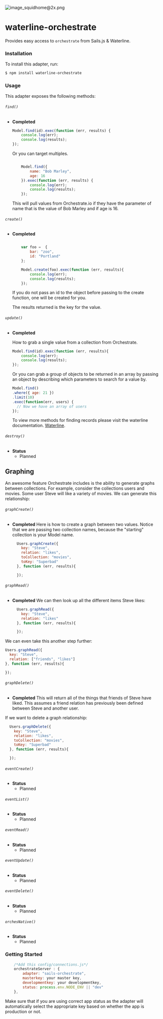 ![image_squidhome@2x.png](http://i.imgur.com/RIvu9.png)

# waterline-orchestrate

Provides easy access to `orchestrate` from Sails.js & Waterline.

### Installation

To install this adapter, run:

```sh
$ npm install waterline-orchestrate
```




### Usage

This adapter exposes the following methods:

###### `find()`

+ **Completed**
    ```javascript
    Model.find(id).exec(function (err, results) {
        console.log(err);
        console.log(results);
    });
    ```
    Or you can target multiples.
    ```javascript

        Model.find({
            name: "Bob Marley",
            age: 16
        }).exec(function (err, results) {
            console.log(err);
            console.log(results);
        });

    ```
    This will pull values from Orchestrate.io if they have the parameter of name
    that is the value of Bob Marley and if age is 16.

###### `create()`

+ **Completed**
    ```javascript

        var foo =  {
            bar: "zoo",
            id: "Portland"
        };

        Model.create(foo).exec(function (err, results){
            console.log(err);
            console.log(results);
        });

    ```

    If you do not pass an id to the object before passing to the create
    function, one will be created for you.

    The results returned is the key for the value.

###### `update()`

+ **Completed**

    How to grab a single value from a collection from Orchestrate.

    ```javascript
    Model.find(id).exec(function (err, results){
        console.log(err);
        console.log(results);
    });
    ```

    Or you can grab a group of objects to be returned in an array by passing an
    object by describing which parameters to search for a value by.

    ```javascript
    Model.find()
    .where({ age: 21 })
    .limit(10)
    .exec(function(err, users) {
      // Now we have an array of users
    });
    ```

    To view more methods for finding records please visit the waterline
    documentation. [Waterline](https://github.com/balderdashy/waterline).
###### `destroy()`

+ **Status**
  + Planned

## Graphing

An awesome feature Orchestrate includes is the ability to
generate graphs between collections. For example,
consider the collections users and movies. Some user
Steve will like a variety of movies. We can generate this
relationship:

###### `graphCreate()`

+ **Completed**
  Here is how to create a graph between two values. Notice
  that we are passing two collection names, because the "starting"
  collection is your Model name.

  ```javascript
    Users.graphCreate({
      key: "Steve",
      relation: "likes",
      toCollection: "movies",
      toKey: "Superbad"
    }, function (err, results){

    });
  ```

###### `graphRead()`

+ **Completed**
We can then look up all the different items Steve likes:
  ```javascript
    Users.graphRead({
      key: "Steve",
      relation: "likes"
    }, function (err, results){

    });
  ```
We can even take this another step further:
  ```javascript
  Users.graphRead({
    key: "Steve",
    relation: ["friends", "likes"]
  }, function (err, results){

  });
  ```
###### `graphDelete()`
+ **Completed**
This will return all of the things that friends of Steve have liked. This assumes a friend relation has previously been defined between Steve and another user.

If we want to delete a graph relationship:
  ```javascript
    Users.graphDelete({
      key: "Steve",
      relation: "likes",
      toCollection: "movies",
      toKey: "Superbad"
    }, function (err, results){

    });
  ```

###### `eventCreate()`

+ **Status**
  + Planned

###### `eventList()`

+ **Status**
  + Planned

###### `eventRead()`

+ **Status**
  + Planned

###### `eventUpdate()`

+ **Status**
  + Planned

###### `eventDelete()`

+ **Status**
  + Planned

###### `orchesNative()`

+ **Status**
  + Planned

### Getting Started
```javascript
    /*Add this config/connections.js*/
    orchestrateServer : {
        adapter: "sails-orchestrate",
        masterkey: your master key,
        developmentkey: your developmentkey,
        status: process.env.NODE_ENV || "dev"
    },
```
Make sure that if you are using correct app status as the adapter
will automatically select the appropriate key based on whether the app
is production or not.
